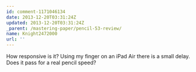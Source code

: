 ```yaml
---
id: comment-1171046134
date: 2013-12-20T03:31:24Z
updated: 2013-12-20T03:31:24Z
_parent: /mastering-paper/pencil-53-review/
name: Knight2472000
url: ''
---
```


How responsive is it? Using my finger on an iPad Air there is a small delay.
Does it pass for a real pencil speed?
